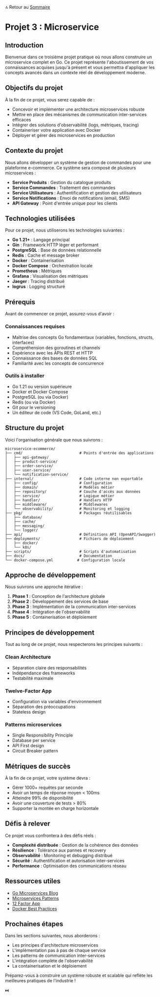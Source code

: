 🔝 Retour au [Sommaire](/SOMMAIRE.md)

# Projet 3 : Microservice

## Introduction

Bienvenue dans ce troisième projet pratique où nous allons construire un microservice complet en Go. Ce projet représente l'aboutissement de vos connaissances acquises jusqu'à présent et vous permettra d'appliquer les concepts avancés dans un contexte réel de développement moderne.

## Objectifs du projet

À la fin de ce projet, vous serez capable de :

- Concevoir et implémenter une architecture microservices robuste
- Mettre en place des mécanismes de communication inter-services efficaces
- Intégrer des solutions d'observabilité (logs, métriques, tracing)
- Containeriser votre application avec Docker
- Déployer et gérer des microservices en production

## Contexte du projet

Nous allons développer un système de gestion de commandes pour une plateforme e-commerce. Ce système sera composé de plusieurs microservices :

- **Service Produits** : Gestion du catalogue produits
- **Service Commandes** : Traitement des commandes
- **Service Utilisateurs** : Authentification et gestion des utilisateurs
- **Service Notifications** : Envoi de notifications (email, SMS)
- **API Gateway** : Point d'entrée unique pour les clients

## Technologies utilisées

Pour ce projet, nous utiliserons les technologies suivantes :

- **Go 1.21+** : Langage principal
- **Gin** : Framework HTTP léger et performant
- **PostgreSQL** : Base de données relationnelle
- **Redis** : Cache et message broker
- **Docker** : Containerisation
- **Docker Compose** : Orchestration locale
- **Prometheus** : Métriques
- **Grafana** : Visualisation des métriques
- **Jaeger** : Tracing distribué
- **logrus** : Logging structuré

## Prérequis

Avant de commencer ce projet, assurez-vous d'avoir :

### Connaissances requises
- Maîtrise des concepts Go fondamentaux (variables, fonctions, structs, interfaces)
- Compréhension des goroutines et channels
- Expérience avec les APIs REST et HTTP
- Connaissance des bases de données SQL
- Familiarité avec les concepts de concurrence

### Outils à installer
- Go 1.21 ou version supérieure
- Docker et Docker Compose
- PostgreSQL (ou via Docker)
- Redis (ou via Docker)
- Git pour le versioning
- Un éditeur de code (VS Code, GoLand, etc.)

## Structure du projet

Voici l'organisation générale que nous suivrons :

```
microservice-ecommerce/
├── cmd/                          # Points d'entrée des applications
│   ├── api-gateway/
│   ├── product-service/
│   ├── order-service/
│   ├── user-service/
│   └── notification-service/
├── internal/                     # Code interne non exportable
│   ├── config/                   # Configuration
│   ├── domain/                   # Modèles métier
│   ├── repository/               # Couche d'accès aux données
│   ├── service/                  # Logique métier
│   ├── handler/                  # Handlers HTTP
│   ├── middleware/               # Middlewares
│   └── observability/            # Monitoring et logging
├── pkg/                          # Packages réutilisables
│   ├── database/
│   ├── cache/
│   ├── messaging/
│   └── logger/
├── api/                          # Définitions API (OpenAPI/Swagger)
├── deployments/                  # Fichiers de déploiement
│   ├── docker/
│   └── k8s/
├── scripts/                      # Scripts d'automatisation
├── docs/                         # Documentation
└── docker-compose.yml           # Configuration locale
```

## Approche de développement

Nous suivrons une approche itérative :

1. **Phase 1** : Conception de l'architecture globale
2. **Phase 2** : Développement des services de base
3. **Phase 3** : Implémentation de la communication inter-services
4. **Phase 4** : Intégration de l'observabilité
5. **Phase 5** : Containerisation et déploiement

## Principes de développement

Tout au long de ce projet, nous respecterons les principes suivants :

### Clean Architecture
- Séparation claire des responsabilités
- Indépendance des frameworks
- Testabilité maximale

### Twelve-Factor App
- Configuration via variables d'environnement
- Séparation des préoccupations
- Stateless design

### Patterns microservices
- Single Responsibility Principle
- Database per service
- API First design
- Circuit Breaker pattern

## Métriques de succès

À la fin de ce projet, votre système devra :

- Gérer 1000+ requêtes par seconde
- Avoir un temps de réponse moyen < 100ms
- Atteindre 99% de disponibilité
- Avoir une couverture de tests > 80%
- Supporter la montée en charge horizontale

## Défis à relever

Ce projet vous confrontera à des défis réels :

- **Complexité distribuée** : Gestion de la cohérence des données
- **Résilience** : Tolérance aux pannes et recovery
- **Observabilité** : Monitoring et debugging distribué
- **Sécurité** : Authentification et autorisation inter-services
- **Performance** : Optimisation des communications réseau

## Ressources utiles

- [Go Microservices Blog](https://go.dev/blog/)
- [Microservices Patterns](https://microservices.io/patterns/)
- [12 Factor App](https://12factor.net/)
- [Docker Best Practices](https://docs.docker.com/develop/dev-best-practices/)

## Prochaines étapes

Dans les sections suivantes, nous aborderons :
- Les principes d'architecture microservices
- L'implémentation pas à pas de chaque service
- Les patterns de communication inter-services
- L'intégration complète de l'observabilité
- La containerisation et le déploiement

Préparez-vous à construire un système robuste et scalable qui reflète les meilleures pratiques de l'industrie !

⏭️
